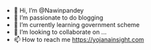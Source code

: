 - 👋 Hi, I’m @Nawinpandey
- 👀 I’m  passionate to do blogging
- 🌱 I’m currently learning government scheme
- 💞️ I’m looking to collaborate on ...
- 📫 How to reach me https://yojanainsight.com 

<!---
Nawinpandey/Nawinpandey is a ✨ special ✨ repository because its `README.md` (this file) appears on your GitHub profile.
You can click the Preview link to take a look at your changes.
--->
